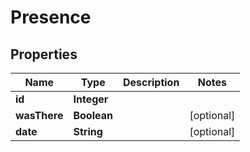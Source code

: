 
# Presence

## Properties
Name | Type | Description | Notes
------------ | ------------- | ------------- | -------------
**id** | **Integer** |  | 
**wasThere** | **Boolean** |  |  [optional]
**date** | **String** |  |  [optional]



